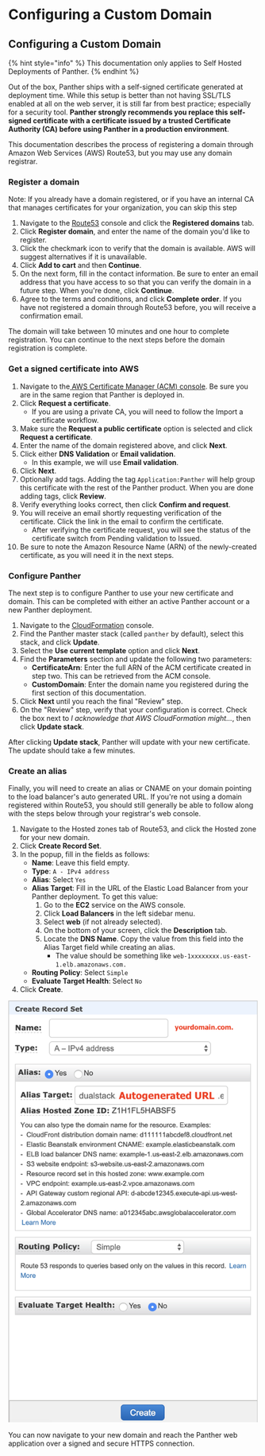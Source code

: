 # Configuring a Custom Domain

## Configuring a Custom Domain

{% hint style="info" %}
This documentation only applies to Self Hosted Deployments of Panther.
{% endhint %}

Out of the box, Panther ships with a self-signed certificate generated at deployment time. While this setup is better than not having SSL/TLS enabled at all on the web server, it is still far from best practice; especially for a security tool. **Panther strongly recommends you replace this self-signed certificate with a certificate issued by a trusted Certificate Authority (CA) before using Panther in a production environment**.&#x20;

This documentation describes the process of registering a domain through Amazon Web Services (AWS) Route53, but you may use any domain registrar.

### Register a domain

Note: If you already have a domain registered, or if you have an internal CA that manages certificates for your organization, you can skip this step

1. Navigate to the [Route53](https://console.aws.amazon.com/route53/home) console and click the **Registered domains** tab.
2. Click **Register domain**, and enter the name of the domain you'd like to register.
3. Click the checkmark icon to verify that the domain is available. AWS will suggest alternatives if it is unavailable.
4. Click **Add to cart** and then **Continue**.
5. On the next form, fill in the contact information. Be sure to enter an email address that you have access to so that you can verify the domain in a future step. When you're done, click **Continue**.
6. Agree to the terms and conditions, and click **Complete order**. If you have not registered a domain through Route53 before, you will receive a confirmation email.

The domain will take between 10 minutes and one hour to complete registration. You can continue to the next steps before the domain registration is complete.

### Get a signed certificate into AWS

1. Navigate to the[ AWS Certificate Manager (ACM) console](https://console.aws.amazon.com/acm/home). Be sure you are in the same region that Panther is deployed in.
2. Click **Request a certificate**.&#x20;
   * If you are using a private CA, you will need to follow the Import a certificate workflow.
3. Make sure the **Request a public certificate** option is selected and click **Request a certificate**.
4. Enter the name of the domain registered above, and click **Next**.
5. Click either **DNS Validation** or **Email validation**.&#x20;
   * In this example, we will use **Email validation**.&#x20;
6. Click **Next**.
7. Optionally add tags. Adding the tag `Application:Panther` will help group this certificate with the rest of the Panther product. When you are done adding tags, click **Review**.
8. Verify everything looks correct, then click **Confirm and request**.
9. You will receive an email shortly requesting verification of the certificate. Click the link in the email to confirm the certificate.&#x20;
   * After verifying the certificate request, you will see the status of the certificate switch from Pending validation to Issued.
10. Be sure to note the Amazon Resource Name (ARN) of the newly-created certificate, as you will need it in the next steps.

### Configure Panther

The next step is to configure Panther to use your new certificate and domain. This can be completed with either an active Panther account or a new Panther deployment.

1. Navigate to the [CloudFormation](https://console.aws.amazon.com/cloudformation/home) console.
2. Find the Panther master stack (called `panther` by default), select this stack, and click **Update**.
3. Select the **Use current template** option and click **Next**.
4. Find the **Parameters** section and update the following two parameters:
   * **CertificateArn**: Enter the full ARN of the ACM certificate created in step two. This can be retrieved from the ACM console.&#x20;
   * **CustomDomain**: Enter the domain name you registered during the first section of this documentation.
5. Click **Next** until you reach the final "Review" step.&#x20;
6. On the "Review" step, verify that your configuration is correct. Check the box next to _I acknowledge that AWS CloudFormation might..._, then click **Update stack**.

After clicking **Update stack**, Panther will update with your new certificate. The update should take a few minutes.

### Create an alias

Finally, you will need to create an alias or CNAME on your domain pointing to the load balancer's auto generated URL. If you're not using a domain registered within Route53, you should still generally be able to follow along with the steps below through your registrar's web console.

1. Navigate to the Hosted zones tab of Route53, and click the Hosted zone for your new domain.
2. Click **Create Record Set**.
3. In the popup, fill in the fields as follows:
   * **Name**: Leave this field empty.&#x20;
   * **Type**: `A - IPv4 address`&#x20;
   * **Alias**: Select `Yes`&#x20;
   * **Alias Target**: Fill in the URL of the Elastic Load Balancer from your Panther deployment. To get this value:
     1. Go to the **EC2** service on the AWS console.
     2. Click **Load Balancers** in the left sidebar menu.
     3. Select **web** (if not already selected).
     4. On the bottom of your screen, click the **Description** tab.&#x20;
     5. Locate the **DNS Name**. Copy the value from this field into the Alias Target field while creating an alias.
        * The value should be something like `web-1xxxxxxxx.us-east-1.elb.amazonaws.com.`
   * **Routing Policy**: Select `Simple`&#x20;
   * **Evaluate Target Health**: Select `No`
4. Click **Create**.

![](<../../../.gitbook/assets/hosted-zone-alias (9) (10) (3) (1) (11).png>)

You can now navigate to your new domain and reach the Panther web application over a signed and secure HTTPS connection.
